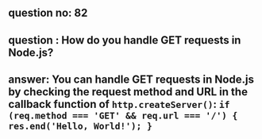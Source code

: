 
      
## question no: 82

## question : How do you handle GET requests in Node.js?

## answer: You can handle GET requests in Node.js by checking the request method and URL in the callback function of `http.createServer()`: `if (req.method === 'GET' && req.url === '/') { res.end('Hello, World!'); }`
      